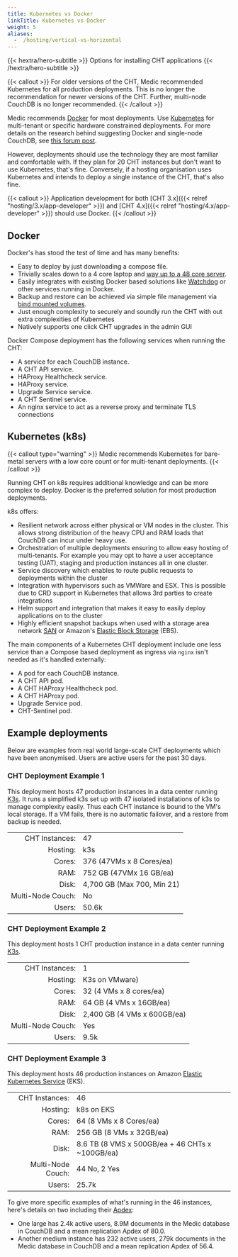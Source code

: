```yaml
---
title: Kubernetes vs Docker
linkTitle: Kubernetes vs Docker
weight: 5
aliases:
  -  /hosting/vertical-vs-horizontal
---
```


{{< hextra/hero-subtitle >}}
  Options for installing CHT applications
{{< /hextra/hero-subtitle >}}

{{< callout >}}
For older versions of the CHT, Medic recommended Kubernetes for all production deployments. This is no longer the recommendation for newer versions of the CHT. Further, multi-node CouchDB is no longer recommended.
{{< /callout >}}

Medic recommends [Docker](/hosting/4.x/docker/) for most deployments. Use [Kubernetes](/hosting/4.x/kubernetes/) for multi-tenant or specific hardware constrained deployments. For more details on the research behind suggesting Docker and single-node CouchDB, see [this forum post](https://forum.communityhealthtoolkit.org/t/investigate-adding-more-shards-as-a-potential-avenue-for-improved-performance/4831?u=mrjones).

However, deployments should use the technology they are most familiar and comfortable with. If they plan for 20 CHT instances but don't want to use Kubernetes, that's fine. Conversely, if a hosting organisation uses Kubernetes and intends to deploy a single instance of the CHT, that's also fine.

{{< callout >}}
 Application development for both [CHT 3.x]({{< relref "hosting/3.x/app-developer" >}}) and [CHT 4.x]({{< relref "hosting/4.x/app-developer" >}}) should use Docker.
{{< /callout >}}

## Docker 

Docker's has stood the test of time and has many benefits:

* Easy to deploy by just downloading a compose file.
* Trivially scales down to a 4 core laptop and [way up to a 48 core server](https://forum.communityhealthtoolkit.org/t/investigate-adding-more-shards-as-a-potential-avenue-for-improved-performance/4831). 
* Easily integrates with existing Docker based solutions like [Watchdog](/hosting/monitoring/) or other services running in Docker.
* Backup and restore can be achieved via simple file management via [bind mounted volumes](https://docs.docker.com/engine/storage/bind-mounts/).
* Just enough complexity to securely and soundly run the CHT with out extra complexities of Kubernetes 
* Natively supports one click CHT upgrades in the admin GUI

Docker Compose deployment has the following services when running the CHT:

* A service for each CouchDB instance.
* A CHT API service.
* HAProxy Healthcheck service.
* HAProxy service.
* Upgrade Service service.
* A CHT Sentinel service.
* An nginx service to act as a reverse proxy and terminate TLS connections


## Kubernetes (k8s)

{{< callout type="warning" >}}
Medic recommends Kubernetes for bare-metal servers with a low core count or for multi-tenant deployments.
{{< /callout >}}

Running CHT on k8s requires additional knowledge and can be more complex to deploy. Docker is the preferred solution for most production deployments.

k8s offers:

* Resilient network across either physical or VM nodes in the cluster. This allows strong distribution of the heavy CPU and RAM loads that CouchDB can incur under heavy use.
* Orchestration of multiple deployments ensuring to allow easy hosting of multi-tenants. For example you may opt to have a user acceptance testing (UAT), staging and production instances all in one cluster.
* Service discovery which  enables to route public requests to deployments within the cluster
* Integration with hypervisors such as VMWare and ESX. This is possible due to CRD support in Kubernetes that allows 3rd parties to create integrations
* Helm support and integration that makes it easy to easily deploy applications on to the cluster
* Highly efficient snapshot backups when used with a storage area network [SAN](https://en.wikipedia.org/wiki/Storage_area_network) or Amazon's [Elastic Block Storage](https://aws.amazon.com/ebs/) (EBS).

The main components of a Kubernetes CHT deployment include one less service than a Compose based deployment as ingress via `nginx` isn't needed as it's handled externally:

* A pod for each CouchDB instance.
* A CHT API pod.
* A CHT HAProxy Healthcheck pod.
* A CHT HAProxy pod.
* Upgrade Service pod.
* CHT-Sentinel pod.

## Example deployments

Below are examples from real world large-scale CHT deployments which have been anonymised.  Users are active users for the past 30 days.

### CHT Deployment Example 1

This deployment hosts 47 production instances in a data center running [K3s](https://k3s.io/). It runs a simplified k3s set up with 47 isolated installations of k3s to manage complexity easily.  Thus each CHT instance is bound to the VM's local storage.  If a VM fails, there is no automatic failover, and a restore from backup is needed.

|                   |                             |
|------------------:|:----------------------------|
|    CHT Instances: | 47                          |
|          Hosting: | k3s                         |
|            Cores: | 376 (47VMs x 8 Cores/ea)    |
|              RAM: | 752 GB (47VMx 16 GB/ea)     |
|             Disk: | 4,700 GB  (Max 700, Min 21) |
| Multi-Node Couch: | No                          |
|            Users: | 50.6k                       |



### CHT Deployment Example 2

This deployment hosts 1 CHT production instance in a data center running [K3s](https://k3s.io/).

|                   |                             |
|------------------:|:----------------------------|
|    CHT Instances: | 1                           |
|          Hosting: | K3s on VMware)              |
|            Cores: | 32 (4 VMs x 8 cores/ea)     |
|              RAM: | 64 GB (4 VMs x 16GB/ea)     |
|             Disk: | 2,400 GB (4 VMs x 600GB/ea) |
| Multi-Node Couch: | Yes                         |
|            Users: | 9.5k                        |


### CHT Deployment Example 3

This deployment hosts 46 production instances on Amazon [Elastic Kubernetes Service](https://docs.aws.amazon.com/eks/latest/userguide/what-is-eks.html) (EKS).

|                   |                                                 |
|------------------:|:------------------------------------------------|
|    CHT Instances: | 46                                              |
|          Hosting: | k8s on EKS                                      |
|            Cores: | 64 (8 VMs x 8 Cores/ea)                         |
|              RAM: | 256 GB (8 VMs x 32GB/ea)                        |
|             Disk: | 8.6 TB (8 VMS x 500GB/ea + 46 CHTs x ~100GB/ea) |
| Multi-Node Couch: | 44 No, 2 Yes                                    |
|            Users: | 25.7k                                           |


To give more specific examples of what's running in the 46 instances, here's details on two including their [Apdex](https://docs.communityhealthtoolkit.org/building/guides/database/querying_apdex_telemetry/):
* One large has 2.4k active users, 8.9M documents in the Medic database in CouchDB and a mean replication Apdex of 80.0.
* Another medium instance has 232 active users, 279k documents in the Medic database in CouchDB and a mean replication Apdex of 56.4.